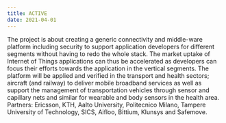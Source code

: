 ```yaml
---
title: ACTIVE
date: 2021-04-01
---
```


 The project is about creating a generic connectivity and middle-ware platform including security to support application developers for different segments without having to redo the whole stack. The market uptake of Internet of Things applications can thus be accelerated as developers can focus their efforts towards the application in the vertical segments. The platform will be applied and verified in the transport and health sectors; aircraft (and railway) to deliver mobile broadband services as well as support the management of transportation vehicles through sensor and capillary nets and similar for wearable and body sensors in the health area.
 Partners: Ericsson, KTH, Aalto University, Politecnico Milano, Tampere University of Technology, SICS, Aifloo, Bittium, Klunsys and Safemove.

<!--more-->


